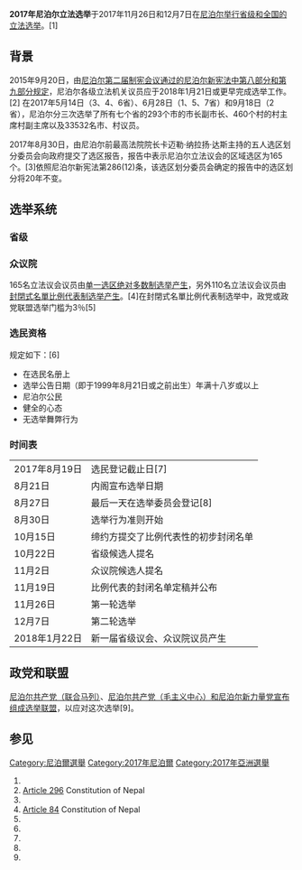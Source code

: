 **2017年尼泊尔立法选举**于2017年11月26日和12月7日在[尼泊尔举行省级和全国的立法选举](../Page/尼泊尔.md "wikilink")。\[1\]

## 背景

2015年9月20日，由[尼泊尔第二届制宪会议通过的尼泊尔新宪法中第八部分和第九部分规定](../Page/尼泊尔立法议会.md "wikilink")，尼泊尔各级立法机关议员应于2018年1月21日或更早完成选举工作。\[2\]
在2017年5月14日（3、4、6省）、6月28日（1、5、7省）和9月18日（2省），尼泊尔分三次选举了所有七个省的293个市的市长副市长、460个村的村主席村副主席以及33532名市、村议员。

2017年8月30日，由尼泊尔前最高法院院长卡迈勒·纳拉扬·达斯主持的五人选区划分委员会向政府提交了选区报告，报告中表示尼泊尔立法议会的区域选区为165个。\[3\]依照尼泊尔新宪法第286(12)条，该选区划分委员会确定的报告中的选区划分将20年不变。

## 选举系统

### 省级

### 众议院

165名立法议会议员由[单一选区绝对多数制选举产生](https://zh.wikipedia.org/wiki/多數制#相對多數制 "wikilink")，另外110名立法议会议员由[封閉式名單](../Page/封閉式名單.md "wikilink")[比例代表制选举产生](../Page/比例代表制.md "wikilink")。\[4\]在封閉式名單比例代表制选举中，政党或政党联盟选举门槛为3％\[5\]

### 选民资格

规定如下：\[6\]

  - 在选民名册上
  - 选举公告日期（即于1999年8月21日或之前出生）年满十八岁或以上
  - 尼泊尔公民
  - 健全的心态
  - 无选举舞弊行为

### 时间表

|            |                    |
| ---------- | ------------------ |
| 2017年8月19日 | 选民登记截止日\[7\]       |
| 8月21日      | 内阁宣布选举日期           |
| 8月27日      | 最后一天在选举委员会登记\[8\]  |
| 8月30日      | 选举行为准则开始           |
| 10月15日     | 缔约方提交了比例代表性的初步封闭名单 |
| 10月22日     | 省级候选人提名            |
| 11月2日      | 众议院候选人提名           |
| 11月19日     | 比例代表的封闭名单定稿并公布     |
| 11月26日     | 第一轮选举              |
| 12月7日      | 第二轮选举              |
| 2018年1月22日 | 新一届省级议会、众议院议员产生    |

## 政党和联盟

[尼泊尔共产党（联合马列）](../Page/尼泊尔共产党（联合马列）.md "wikilink")、[尼泊尔共产党（毛主义中心）和](../Page/尼泊尔共产党（毛主义中心）.md "wikilink")[尼泊尔新力量党宣布组成](https://zh.wikipedia.org/wiki/尼泊尔新力量党 "wikilink")[选举联盟](../Page/选举联盟.md "wikilink")，以应对这次选举\[9\]。

## 参见

[Category:尼泊爾選舉](https://zh.wikipedia.org/wiki/Category:尼泊爾選舉 "wikilink")
[Category:2017年尼泊爾](https://zh.wikipedia.org/wiki/Category:2017年尼泊爾 "wikilink")
[Category:2017年亞洲選舉](https://zh.wikipedia.org/wiki/Category:2017年亞洲選舉 "wikilink")

1.
2.  [Article 296](http://www.wipo.int/edocs/lexdocs/laws/en/np/np029en.pdf)
    Constitution of Nepal
3.
4.  [Article 84](http://www.wipo.int/edocs/lexdocs/laws/en/np/np029en.pdf)
    Constitution of Nepal
5.
6.
7.
8.
9.